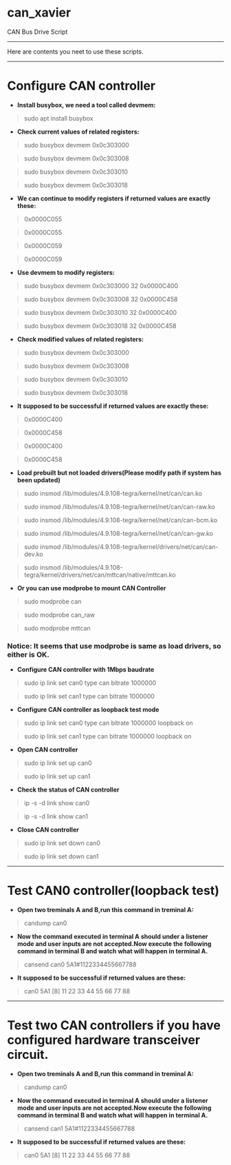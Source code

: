 # can_xavier
CAN Bus Drive Script

----

Here are contents you neet to use these scripts.

----

# **Configure CAN controller**

- **Install busybox, we need a tool called devmem:**

>sudo apt install busybox

- **Check current values of related registers:**

>sudo busybox devmem 0x0c303000

>sudo busybox devmem 0x0c303008

>sudo busybox devmem 0x0c303010

>sudo busybox devmem 0x0c303018

- **We can continue to modify registers if returned values are exactly these:**

>0x0000C055

>0x0000C055

>0x0000C059

>0x0000C059

- **Use devmem to modify registers:**

>sudo busybox devmem 0x0c303000 32 0x0000C400

>sudo busybox devmem 0x0c303008 32 0x0000C458

>sudo busybox devmem 0x0c303010 32 0x0000C400

>sudo busybox devmem 0x0c303018 32 0x0000C458

- **Check modified values of related registers:**

>sudo busybox devmem 0x0c303000

>sudo busybox devmem 0x0c303008

>sudo busybox devmem 0x0c303010

>sudo busybox devmem 0x0c303018

- **It supposed to be successful if returned values are exactly these:**

>0x0000C400

>0x0000C458

>0x0000C400

>0x0000C458

- **Load prebuilt but not loaded drivers(Please modify path if system has been updated)**

>sudo insmod /lib/modules/4.9.108-tegra/kernel/net/can/can.ko

>sudo insmod /lib/modules/4.9.108-tegra/kernel/net/can/can-raw.ko

>sudo insmod /lib/modules/4.9.108-tegra/kernel/net/can/can-bcm.ko

>sudo insmod /lib/modules/4.9.108-tegra/kernel/net/can/can-gw.ko

>sudo insmod /lib/modules/4.9.108-tegra/kernel/drivers/net/can/can-dev.ko

>sudo insmod /lib/modules/4.9.108-tegra/kernel/drivers/net/can/mttcan/native/mttcan.ko

- **Or you can use modprobe to mount CAN Controller**

>sudo modprobe can

>sudo modprobe can_raw

>sudo modprobe mttcan

### **Notice: It seems that use modprobe is same as load drivers, so either is OK.**

- **Configure CAN controller with 1Mbps baudrate**

>sudo ip link set can0 type can bitrate 1000000

>sudo ip link set can1 type can bitrate 1000000

- **Configure CAN controller as loopback test mode**

>sudo ip link set can0 type can bitrate 1000000 loopback on

>sudo ip link set can1 type can bitrate 1000000 loopback on

- **Open CAN controller**

>sudo ip link set up can0

>sudo ip link set up can1

- **Check the status of CAN controller**

>ip -s -d link show can0

>ip -s -d link show can1

- **Close CAN controller**

>sudo ip link set down can0

>sudo ip link set down can1

----

# **Test CAN0 controller(loopback test)**

- **Open two treminals A and B,run this command in treminal A:**

>candump can0

- **Now the command executed in terminal A should under a listener mode and user inputs are not accepted.Now execute the following command in terminal B and watch what will happen in terminal A.**

>cansend can0 5A1#1122334455667788

- **It supposed to be successful if returned values are these:**

>can0 5A1 [8] 11 22 33 44 55 66 77 88

----

# **Test two CAN controllers if you have configured hardware transceiver circuit.**

- **Open two treminals A and B,run this command in treminal A:**

>candump can0

- **Now the command executed in terminal A should under a listener mode and user inputs are not accepted.Now execute the following command in terminal B and watch what will happen in terminal A.**

>cansend can1 5A1#1122334455667788

- **It supposed to be successful if returned values are these:**

>can0 5A1 [8] 11 22 33 44 55 66 77 88

